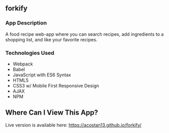 ## forkify

### App Description

A food recipe web-app where you can search recipes, add ingredients to a shopping list, and like your favorite recipes.

### Technologies Used

- Webpack
- Babel
- JavaScript with ES6 Syntax
- HTML5
- CSS3 w/ Mobile First Responsive Design
- AJAX
- NPM

## Where Can I View This App?

Live version is available here: 
https://acostan13.github.io/forkify/
